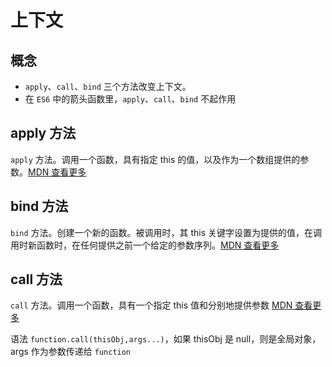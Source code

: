 # 上下文

## 概念

- `apply`、`call`、`bind` 三个方法改变上下文。
- 在 `ES6` 中的箭头函数里，`apply`、`call`、`bind` 不起作用

## apply 方法

`apply` 方法。调用一个函数，具有指定 this 的值，以及作为一个数组提供的参数。[MDN 查看更多](https://developer.mozilla.org/zh-CN/docs/Web/JavaScript/Reference/Global_Objects/Function/apply)

## bind 方法

`bind` 方法。创建一个新的函数。被调用时，其 this 关键字设置为提供的值，在调用时新函数时，在任何提供之前一个给定的参数序列。[MDN 查看更多](https://developer.mozilla.org/zh-CN/docs/Web/JavaScript/Reference/Global_Objects/Function/bind)

## call 方法

`call` 方法。调用一个函数，具有一个指定 this 值和分别地提供参数 [MDN 查看更多](https://developer.mozilla.org/zh-CN/docs/Web/JavaScript/Reference/Global_Objects/Function/call)

语法 `function.call(thisObj,args...)`，如果 thisObj 是 null，则是全局对象，args 作为参数传递给 `function`

<Catalog base="/javascript/context" />
